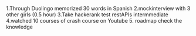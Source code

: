1.Through Duolingo memorized 30 words in Spanish
2.mockinterview with 3 other girls (0.5 hour)
3.Take hackerank test restAPIs intermmediate
4.watched 10 courses of crash course on Youtube 5. roadmap check the knowledge
